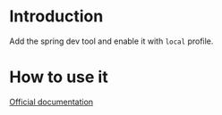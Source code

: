 # Introduction

Add the spring dev tool and enable it with `local` profile.

# How to use it

[Official documentation](https://docs.spring.io/spring-boot/docs/3.0.x/reference/html/using.html#using.devtools)
